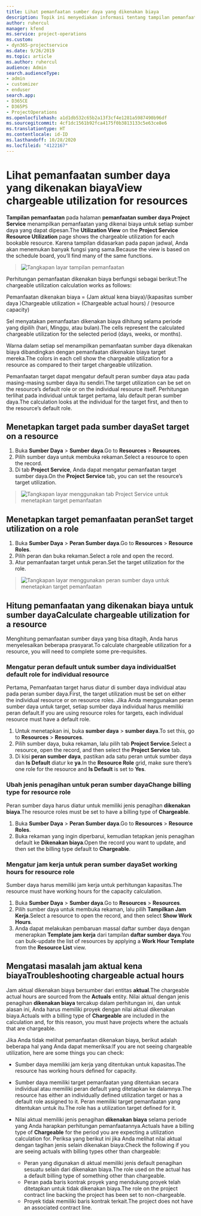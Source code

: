 ```yaml
---
title: Lihat pemanfaatan sumber daya yang dikenakan biaya
description: Topik ini menyediakan informasi tentang tampilan pemanfaatan sumber daya.
author: ruhercul
manager: kfend
ms.service: project-operations
ms.custom:
- dyn365-projectservice
ms.date: 9/26/2019
ms.topic: article
ms.author: ruhercul
audience: Admin
search.audienceType:
- admin
- customizer
- enduser
search.app:
- D365CE
- D365PS
- ProjectOperations
ms.openlocfilehash: a1d1db532c65b2a13f3cf4e1281a5987490b96df
ms.sourcegitcommit: 4cf1dc1561b92fca4175f0b3813133c5e63ce8e6
ms.translationtype: HT
ms.contentlocale: id-ID
ms.lasthandoff: 10/28/2020
ms.locfileid: "4122167"
---
```

# <a name="view-chargeable-utilization-for-resources"></a><span data-ttu-id="413be-103">Lihat pemanfaatan sumber daya yang dikenakan biaya</span><span class="sxs-lookup"><span data-stu-id="413be-103">View chargeable utilization for resources</span></span>
 
<span data-ttu-id="413be-104">**Tampilan pemanfaatan** pada halaman **pemanfaatan sumber daya Project Service** menampilkan pemanfaatan yang dikenai biaya untuk setiap sumber daya yang dapat dipesan.</span><span class="sxs-lookup"><span data-stu-id="413be-104">The **Utilization View** on the **Project Service Resource Utilization** page shows the chargeable utilization for each bookable resource.</span></span> <span data-ttu-id="413be-105">Karena tampilan didasarkan pada papan jadwal, Anda akan menemukan banyak fungsi yang sama.</span><span class="sxs-lookup"><span data-stu-id="413be-105">Because the view is based on the schedule board, you’ll find many of the same functions.</span></span>

> ![Tangkapan layar tampilan pemanfaatan](media/FAQ-utilization-1.png)
 

<span data-ttu-id="413be-107">Perhitungan pemanfaatan dikenakan biaya berfungsi sebagai berikut:</span><span class="sxs-lookup"><span data-stu-id="413be-107">The chargeable utilization calculation works as follows:</span></span>

   <span data-ttu-id="413be-108">Pemanfaatan dikenakan biaya = (Jam aktual kena biaya)/(kapasitas sumber daya )</span><span class="sxs-lookup"><span data-stu-id="413be-108">Chargeable utilization = (Chargeable actual hours) / (resource capacity)</span></span>

<span data-ttu-id="413be-109">Sel menyatakan pemanfaatan dikenakan biaya dihitung selama periode yang dipilih (hari, Minggu, atau bulan).</span><span class="sxs-lookup"><span data-stu-id="413be-109">The cells represent the calculated chargeable utilization for the selected period (days, weeks, or months).</span></span>

<span data-ttu-id="413be-110">Warna dalam setiap sel menampilkan pemanfaatan sumber daya dikenakan biaya dibandingkan dengan pemanfaatan dikenakan biaya target mereka.</span><span class="sxs-lookup"><span data-stu-id="413be-110">The colors in each cell show the chargeable utilization for a resource as compared to their target chargeable utilization.</span></span> 

<span data-ttu-id="413be-111">Pemanfaatan target dapat mengatur default peran sumber daya atau pada masing-masing sumber daya itu sendiri.</span><span class="sxs-lookup"><span data-stu-id="413be-111">The target utilization can be set on the resource’s default role or on the individual resource itself.</span></span> <span data-ttu-id="413be-112">Perhitungan terlihat pada individual untuk target pertama, lalu default peran sumber daya.</span><span class="sxs-lookup"><span data-stu-id="413be-112">The calculation looks at the individual for the target first, and then to the resource’s default role.</span></span>

## <a name="set-target-on-a-resource"></a><span data-ttu-id="413be-113">Menetapkan target pada sumber daya</span><span class="sxs-lookup"><span data-stu-id="413be-113">Set target on a resource</span></span>

1. <span data-ttu-id="413be-114">Buka **Sumber Daya** \> **Sumber daya**.</span><span class="sxs-lookup"><span data-stu-id="413be-114">Go to **Resources** \> **Resources**.</span></span> 
2. <span data-ttu-id="413be-115">Pilih sumber daya untuk membuka rekaman.</span><span class="sxs-lookup"><span data-stu-id="413be-115">Select a resource to open the record.</span></span> 
3. <span data-ttu-id="413be-116">Di tab **Project Service**, Anda dapat mengatur pemanfaatan target sumber daya.</span><span class="sxs-lookup"><span data-stu-id="413be-116">On the **Project Service** tab, you can set the resource’s target utilization.</span></span>

> ![Tangkapan layar menggunakan tab Project Service untuk menetapkan target pemanfaatan](media/FAQ-utilization-2.png)
 
## <a name="set-target-utilization-on-a-role"></a><span data-ttu-id="413be-118">Menetapkan target pemanfaatan peran</span><span class="sxs-lookup"><span data-stu-id="413be-118">Set target utilization on a role</span></span>

1. <span data-ttu-id="413be-119">Buka **Sumber Daya** \> **Peran Sumber daya**.</span><span class="sxs-lookup"><span data-stu-id="413be-119">Go to **Resources** \> **Resource Roles**.</span></span> 
2. <span data-ttu-id="413be-120">Pilih peran dan buka rekaman.</span><span class="sxs-lookup"><span data-stu-id="413be-120">Select a role and open the record.</span></span> 
3. <span data-ttu-id="413be-121">Atur pemanfaatan target untuk peran.</span><span class="sxs-lookup"><span data-stu-id="413be-121">Set the target utilization for the role.</span></span>

> ![Tangkapan layar menggunakan peran sumber daya untuk menetapkan target pemanfaatan](media/FAQ-utilization-3.png)
 
## <a name="calculate-chargeable-utilization-for-a-resource"></a><span data-ttu-id="413be-123">Hitung pemanfaatan yang dikenakan biaya untuk sumber daya</span><span class="sxs-lookup"><span data-stu-id="413be-123">Calculate chargeable utilization for a resource</span></span>

<span data-ttu-id="413be-124">Menghitung pemanfaatan sumber daya yang bisa ditagih, Anda harus menyelesaikan beberapa prasyarat.</span><span class="sxs-lookup"><span data-stu-id="413be-124">To calculate chargeable utilization for a resource, you will need to complete some pre-requisites.</span></span> 

### <a name="set-default-role-for-individual-resource"></a><span data-ttu-id="413be-125">Mengatur peran default untuk sumber daya individual</span><span class="sxs-lookup"><span data-stu-id="413be-125">Set default role for individual resource</span></span>

<span data-ttu-id="413be-126">Pertama, Pemanfaatan target harus diatur di sumber daya individual atau pada peran sumber daya.</span><span class="sxs-lookup"><span data-stu-id="413be-126">First, the target utilization must be set on either the individual resource or on resource roles.</span></span> <span data-ttu-id="413be-127">Jika Anda menggunakan peran sumber daya untuk target, setiap sumber daya individual harus memiliki peran default.</span><span class="sxs-lookup"><span data-stu-id="413be-127">If you are using resource roles for targets, each individual resource must have a default role.</span></span> 

1. <span data-ttu-id="413be-128">Untuk menetapkan ini, buka **sumber daya** \> **sumber daya**.</span><span class="sxs-lookup"><span data-stu-id="413be-128">To set this, go to **Resources** \> **Resources**.</span></span> 
2. <span data-ttu-id="413be-129">Pilih sumber daya, buka rekaman, lalu pilih tab **Project Service**.</span><span class="sxs-lookup"><span data-stu-id="413be-129">Select a resource, open the record, and then select the **Project Service** tab.</span></span> 
3. <span data-ttu-id="413be-130">Di kisi **peran sumber daya**, pastikan ada satu peran untuk sumber daya dan **Is Default** diatur ke **ya**.</span><span class="sxs-lookup"><span data-stu-id="413be-130">In the **Resource Role** grid, make sure there’s one role for the resource and **Is Default** is set to **Yes**.</span></span>
 
### <a name="change-billing-type-for-resource-role"></a><span data-ttu-id="413be-131">Ubah jenis penagihan untuk peran sumber daya</span><span class="sxs-lookup"><span data-stu-id="413be-131">Change billing type for resource role</span></span>

<span data-ttu-id="413be-132">Peran sumber daya harus diatur untuk memiliki jenis penagihan **dikenakan biaya**.</span><span class="sxs-lookup"><span data-stu-id="413be-132">The resource roles must be set to have a billing type of **Chargeable**.</span></span> 

1. <span data-ttu-id="413be-133">Buka **Sumber Daya** \> **Peran Sumber daya**.</span><span class="sxs-lookup"><span data-stu-id="413be-133">Go to **Resources** \> **Resource Roles**.</span></span> 
2. <span data-ttu-id="413be-134">Buka rekaman yang ingin diperbarui, kemudian tetapkan jenis penagihan default ke **Dikenakan biaya**.</span><span class="sxs-lookup"><span data-stu-id="413be-134">Open the record you want to update, and then set the billing type default to **Chargeable**.</span></span>

### <a name="set-working-hours-for-resource-role"></a><span data-ttu-id="413be-135">Mengatur jam kerja untuk peran sumber daya</span><span class="sxs-lookup"><span data-stu-id="413be-135">Set working hours for resource role</span></span>
 
<span data-ttu-id="413be-136">Sumber daya harus memiliki jam kerja untuk perhitungan kapasitas.</span><span class="sxs-lookup"><span data-stu-id="413be-136">The resource must have working hours for the capacity calculation.</span></span> 

1. <span data-ttu-id="413be-137">Buka **Sumber Daya** \> **Sumber daya**.</span><span class="sxs-lookup"><span data-stu-id="413be-137">Go to **Resources** \> **Resources**.</span></span> 
2. <span data-ttu-id="413be-138">Pilih sumber daya untuk membuka rekaman, lalu pilih **Tampilkan Jam Kerja**.</span><span class="sxs-lookup"><span data-stu-id="413be-138">Select a resource to open the record, and then select **Show Work Hours**.</span></span> 
3. <span data-ttu-id="413be-139">Anda dapat melakukan pembaruan massal daftar sumber daya dengan menerapkan **Template jam kerja** dari tampilan **daftar sumber daya**.</span><span class="sxs-lookup"><span data-stu-id="413be-139">You can bulk-update the list of resources by applying a **Work Hour Template** from the **Resource List** view.</span></span>

## <a name="troubleshooting-chargeable-actual-hours"></a><span data-ttu-id="413be-140">Mengatasi masalah jam aktual kena biaya</span><span class="sxs-lookup"><span data-stu-id="413be-140">Troubleshooting chargeable actual hours</span></span>

<span data-ttu-id="413be-141">Jam aktual dikenakan biaya bersumber dari entitas **aktual**.</span><span class="sxs-lookup"><span data-stu-id="413be-141">The chargeable actual hours are sourced from the **Actuals** entity.</span></span> <span data-ttu-id="413be-142">Nilai aktual dengan jenis penagihan **dikenakan biaya** tercakup dalam perhitungan ini, dan untuk alasan ini, Anda harus memiliki proyek dengan nilai aktual dikenakan biaya.</span><span class="sxs-lookup"><span data-stu-id="413be-142">Actuals with a billing type of **Chargeable** are included in the calculation and, for this reason, you must have projects where the actuals that are chargeable.</span></span>

<span data-ttu-id="413be-143">Jika Anda tidak melihat pemanfaatan dikenakan biaya, berikut adalah beberapa hal yang Anda dapat memeriksa:</span><span class="sxs-lookup"><span data-stu-id="413be-143">If you are not seeing chargeable utilization, here are some things you can check:</span></span>

- <span data-ttu-id="413be-144">Sumber daya memiliki jam kerja yang ditentukan untuk kapasitas.</span><span class="sxs-lookup"><span data-stu-id="413be-144">The resource has working hours defined for capacity.</span></span>
- <span data-ttu-id="413be-145">Sumber daya memiliki target pemanfaatan yang ditentukan secara individual atau memiliki peran default yang ditetapkan ke dalamnya.</span><span class="sxs-lookup"><span data-stu-id="413be-145">The resource has either an individually defined utilization target or has a default role assigned to it.</span></span> <span data-ttu-id="413be-146">Peran memiliki target pemanfaatan yang ditentukan untuk itu.</span><span class="sxs-lookup"><span data-stu-id="413be-146">The role has a utilization target defined for it.</span></span>
- <span data-ttu-id="413be-147">Nilai aktual memiliki jenis penagihan **dikenakan biaya** selama periode yang Anda harapkan perhitungan pemanfaatannya.</span><span class="sxs-lookup"><span data-stu-id="413be-147">Actuals have a billing type of **Chargeable** for the period you are expecting a utilization calculation for.</span></span> <span data-ttu-id="413be-148">Periksa yang berikut ini jika Anda melihat nilai aktual dengan tagihan jenis selain dikenakan biaya:</span><span class="sxs-lookup"><span data-stu-id="413be-148">Check the following if you are seeing actuals with billing types other than chargeable:</span></span>

  - <span data-ttu-id="413be-149">Peran yang digunakan di aktual memiliki jenis default penagihan sesuatu selain dari dikenakan biaya.</span><span class="sxs-lookup"><span data-stu-id="413be-149">The role used on the actual has a default billing type of something other than chargeable.</span></span>
  - <span data-ttu-id="413be-150">Peran pada baris kontrak proyek yang mendukung proyek telah ditetapkan untuk tidak dikenakan biaya.</span><span class="sxs-lookup"><span data-stu-id="413be-150">The role on the project contract line backing the project has been set to non-chargeable.</span></span>
  - <span data-ttu-id="413be-151">Proyek tidak memiliki baris kontrak terkait.</span><span class="sxs-lookup"><span data-stu-id="413be-151">The project does not have an associated contract line.</span></span>

